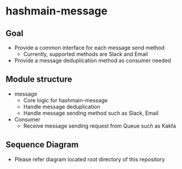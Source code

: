 # hashmain-message
## Goal
* Provide a common interface for each message send method
    * Currently, supported methods are Slack and Email
* Provide a message deduplication method as consumer needed
 
## Module structure
* message
    * Core logic for hashmain-message
    * Handle message deduplication
    * Handle message sending method such as Slack, Email
* Consumer
    * Receive message sending request from Queue such as Kakfa

## Sequence Diagram
* Please refer diagram located root directory of this repository
